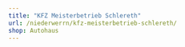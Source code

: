 ```yaml
---
title: "KFZ Meisterbetrieb Schlereth"
url: /niederwerrn/kfz-meisterbetrieb-schlereth/
shop: Autohaus
---
```

